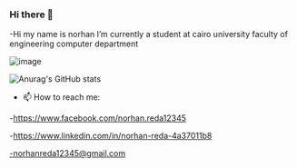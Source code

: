 ### Hi there 👋


-Hi my name is norhan I’m currently a student at cairo university faculty of engineering computer department

![image](https://user-images.githubusercontent.com/88630231/177029330-9ce90abf-f2ac-4072-b684-766c3270e4dd.png)



![Anurag's GitHub stats](https://github-readme-stats.vercel.app/api?username=norhanreda&show_icons=true&theme=radical)

- 📫 How to reach me: 

-https://www.facebook.com/norhan.reda12345

-https://www.linkedin.com/in/norhan-reda-4a37011b8

-norhanreda12345@gmail.com
   
